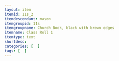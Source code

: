 ```yaml
---
layout: item
itemid: 11s_2
itemdescendant: mason
itemgroupid: 11s
itemgroupname: Church Book, black with brown edges
itemname: Class Roll 1
itemtype: text
shortdesc: 
categories: [  ]
tags: [  ]
---
```







